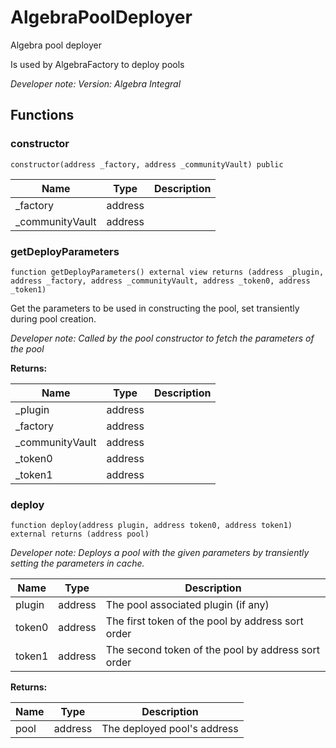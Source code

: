 

# AlgebraPoolDeployer


Algebra pool deployer

Is used by AlgebraFactory to deploy pools

*Developer note: Version: Algebra Integral*


## Functions
### constructor

```solidity
constructor(address _factory, address _communityVault) public
```



| Name | Type | Description |
| ---- | ---- | ----------- |
| _factory | address |  |
| _communityVault | address |  |

### getDeployParameters

```solidity
function getDeployParameters() external view returns (address _plugin, address _factory, address _communityVault, address _token0, address _token1)
```

Get the parameters to be used in constructing the pool, set transiently during pool creation.

*Developer note: Called by the pool constructor to fetch the parameters of the pool*

**Returns:**

| Name | Type | Description |
| ---- | ---- | ----------- |
| _plugin | address |  |
| _factory | address |  |
| _communityVault | address |  |
| _token0 | address |  |
| _token1 | address |  |

### deploy

```solidity
function deploy(address plugin, address token0, address token1) external returns (address pool)
```



*Developer note: Deploys a pool with the given parameters by transiently setting the parameters in cache.*

| Name | Type | Description |
| ---- | ---- | ----------- |
| plugin | address | The pool associated plugin (if any) |
| token0 | address | The first token of the pool by address sort order |
| token1 | address | The second token of the pool by address sort order |

**Returns:**

| Name | Type | Description |
| ---- | ---- | ----------- |
| pool | address | The deployed pool's address |

